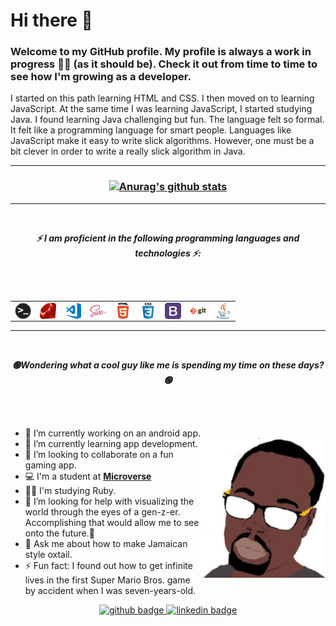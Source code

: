 # Hi there 👋 
### Welcome to my GitHub profile. My profile is always a work in progress 👨‍💻 (as it should be). Check it out from time to time to see how I'm growing as a developer.
I started on this path learning HTML and CSS. I then moved on to learning JavaScript. At the same time I was learning JavaScript, I started studying Java. I found learning Java challenging but fun. The language felt so formal. It felt like a programming language for smart people. Languages like JavaScript make it easy to write slick algorithms. However, one must be a bit clever in order to write a really slick algorithm in Java. 

<hr>
 <h3 align="center">
  
  [![Anurag's github stats](https://github-readme-stats.vercel.app/api?username=Paul-Clue&show_icons=true&theme=algolia)](https://github.com/anuraghazra/github-readme-stats)
  
  </h3>

<hr>
<br/>
<p align="center"><i><strong> ⚡ I am proficient in the following programming languages and technologies ⚡:</strong></i></p>
<br/>
<br/>


<table  align="center">
  <tr >
    <td><img  align="left" alt="Terminal" width="26px" src="https://raw.githubusercontent.com/github/explore/80688e429a7d4ef2fca1e82350fe8e3517d3494d/topics/terminal/terminal.png" /></td>
    <td align="right"><img  align="right"alt="Ruby" width="26px" src="https://raw.githubusercontent.com/github/explore/80688e429a7d4ef2fca1e82350fe8e3517d3494d/topics/ruby/ruby.png" /></td>
  <!-- <td><img  align="right"alt="Flutter" width="26px" src="https://raw.githubusercontent.com/github/explore/80688e429a7d4ef2fca1e82350fe8e3517d3494d/topics/flutter/flutter.png" /></td>-->
   <td><img  align="right"alt="Visual Studio Code" width="26px" src="https://raw.githubusercontent.com/github/explore/80688e429a7d4ef2fca1e82350fe8e3517d3494d/topics/visual-studio-code/visual-studio-code.png" /></td>
   <td><img  align="right"alt="Sass" width="26px" src="https://raw.githubusercontent.com/github/explore/80688e429a7d4ef2fca1e82350fe8e3517d3494d/topics/sass/sass.png" /></td>
   <td><img  align="right"alt="HTML" width="26px" src="https://raw.githubusercontent.com/github/explore/80688e429a7d4ef2fca1e82350fe8e3517d3494d/topics/html/html.png" /></td>
   <td><img  align="right"alt="CSS" width="26px" src="https://raw.githubusercontent.com/github/explore/80688e429a7d4ef2fca1e82350fe8e3517d3494d/topics/css/css.png" /></td>
   <td><img  align="right"alt="Bootstrap" width="26px" src="https://raw.githubusercontent.com/github/explore/80688e429a7d4ef2fca1e82350fe8e3517d3494d/topics/bootstrap/bootstrap.png" /></td>
   <!--<td><img  align="right"alt="javaScript" width="26px" src="https://raw.githubusercontent.com/github/explore/80688e429a7d4ef2fca1e82350fe8e3517d3494d/topics/javascript/javascript.png" /></td>-->
   <td><img  align="right"alt="Git" width="26px" src="https://raw.githubusercontent.com/github/explore/80688e429a7d4ef2fca1e82350fe8e3517d3494d/topics/git/git.png" /></td>
   <td><img  align="right"alt="Java" width="26px" src="https://raw.githubusercontent.com/github/explore/80688e429a7d4ef2fca1e82350fe8e3517d3494d/topics/java/java.png" /></td>
  </tr>
 </table>

<!--
![HTML5](https://img.shields.io/badge/-HTML5-E34F26?style=flat-square&logo=html5&logoColor=white)
![CSS3](https://img.shields.io/badge/-CSS3-1572B6?style=flat-square&logo=css3)
![Bootstrap](https://img.shields.io/badge/-Bootstrap-563D7C?style=flat-square&logo=bootstrap)
![JavaScript](https://img.shields.io/badge/-JavaScript-black?style=flat-square&logo=javascript)
![Git](https://img.shields.io/badge/-Git-black?style=flat-square&logo=git)
![GitHub](https://img.shields.io/badge/-GitHub-181717?style=flat-square&logo=github)
![Java](https://img.shields.io/badge/-Java-darkblue?style=flat-square&logo=java)
 -->
<hr>
<br/>
<p align="center"><i><strong>🟢Wondering what a cool guy like me is spending my time on these days?🟢</strong></i></p>
<br/>
<br/>

- 🔭 I’m currently working on an android app.
- 🌱 I’m currently learning app development.          <img align="right" alt="me" width="200px" src="./me.png" />
- 👯 I’m looking to collaborate on a fun gaming app.
- 💻 I'm a student at **[Microverse](https://microverse.com)**  
- 👨‍💻 I'm studying Ruby.
- 🤩 I’m looking for help with visualizing the world through the eyes of a gen-z-er. Accomplishing that would allow me to see onto the future.🤑
- 💬 Ask me about how to make Jamaican style oxtail.
- ⚡ Fun fact: I found out how to get infinite lives in the first Super Mario Bros. game by accident when I was seven-years-old.







<!--<p align="center">🟢Currently Available for Professional Oportunities👨‍💻</p>-->

<p align="center">
  <a href="https://github.com/Paul-Clue">
    <img src="https://img.shields.io/github/followers/Paul-Clue?color=%23181717&label=Paul-Clue&logo=github&logoColor=%23181717&style=for-the-badge" alt="github badge">
  </a>
  <a href="https://www.linkedin.com/in/paul-clue/">
    <img src="https://img.shields.io/badge/paul-clue?style=for-the-badge&logo=linkedin&logoColor=0077B5" alt="linkedin badge">
  </a>
</p>
